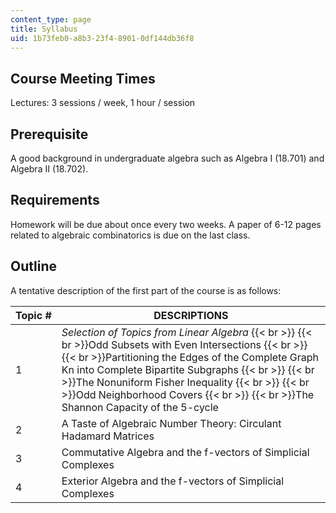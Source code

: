 ```yaml
---
content_type: page
title: Syllabus
uid: 1b73feb0-a8b3-23f4-8901-0df144db36f8
---
```


Course Meeting Times
--------------------

Lectures: 3 sessions / week, 1 hour / session

Prerequisite
------------

A good background in undergraduate algebra such as Algebra I (18.701) and Algebra II (18.702).

Requirements
------------

Homework will be due about once every two weeks. A paper of 6-12 pages related to algebraic combinatorics is due on the last class.

Outline
-------

A tentative description of the first part of the course is as follows:

| Topic # | DESCRIPTIONS |
| --- | --- |
| 1 | _Selection of Topics from Linear Algebra_  {{< br >}}  {{< br >}}Odd Subsets with Even Intersections  {{< br >}}  {{< br >}}Partitioning the Edges of the Complete Graph Kn into Complete Bipartite Subgraphs  {{< br >}}  {{< br >}}The Nonuniform Fisher Inequality  {{< br >}}  {{< br >}}Odd Neighborhood Covers  {{< br >}}  {{< br >}}The Shannon Capacity of the 5-cycle |
| 2 | A Taste of Algebraic Number Theory: Circulant Hadamard Matrices |
| 3 | Commutative Algebra and the f-vectors of Simplicial Complexes |
| 4 | Exterior Algebra and the f-vectors of Simplicial Complexes